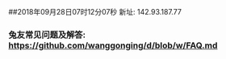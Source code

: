 ##2018年09月28日07时12分07秒 新址: 142.93.187.77
### 兔友常见问题及解答: https://github.com/wanggonging/d/blob/w/FAQ.md
